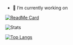 <!--
**Asiern/Asiern** is a ✨ _special_ ✨ repository because its `README.md` (this file) appears on your GitHub profile.-->

- 🔭 I’m currently working on

[![ReadMe Card](https://github-readme-stats.vercel.app/api/pin/?username=asiern&repo=speedrunhub&theme=ayu-mirage)](https://github.com/anuraghazra/github-readme-stats)

![Stats](https://github-readme-stats.vercel.app/api?username=Asiern&show_icons=true&theme=ayu-mirage)

[![Top Langs](https://github-readme-stats.vercel.app/api/top-langs/?username=Asiern&layout=compact&theme=ayu-mirage)](https://github.com/anuraghazra/github-readme-stats)
